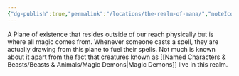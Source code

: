 ```yaml
---
{"dg-publish":true,"permalink":"/locations/the-realm-of-mana/","noteIcon":"","created":"2024-05-15T10:42:50.165+01:00","updated":"2024-12-13T17:45:57.579+00:00"}
---
```


A Plane of existence that resides outside of our reach physically but is where all magic comes from. Whenever someone casts a spell, they are actually drawing from this plane to fuel their spells. Not much is known about it apart from the fact that creatures known as [[Named Characters & Beasts/Beasts & Animals/Magic Demons\|Magic Demons]] live in this realm. 